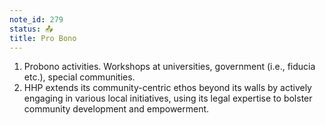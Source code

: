```yaml
---
note_id: 279
status: 📤
title: Pro Bono
---
```


1. Probono activities. Workshops at universities, government (i.e., fiducia etc.), special communities.
1. HHP extends its community-centric ethos beyond its walls by actively engaging in various local initiatives, using its legal expertise to bolster community development and empowerment. 